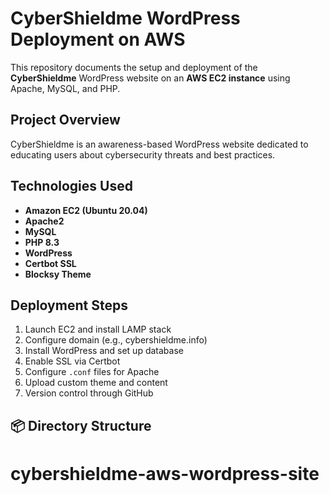 # CyberShieldme WordPress Deployment on AWS

This repository documents the setup and deployment of the **CyberShieldme** WordPress website on an **AWS EC2 instance** using Apache, MySQL, and PHP.

##  Project Overview

CyberShieldme is an awareness-based WordPress website dedicated to educating users about cybersecurity threats and best practices.

##  Technologies Used

- **Amazon EC2 (Ubuntu 20.04)**
- **Apache2**
- **MySQL**
- **PHP 8.3**
- **WordPress**
- **Certbot SSL**
- **Blocksy Theme**

## Deployment Steps

1. Launch EC2 and install LAMP stack
2. Configure domain (e.g., cybershieldme.info)
3. Install WordPress and set up database
4. Enable SSL via Certbot
5. Configure `.conf` files for Apache
6. Upload custom theme and content
7. Version control through GitHub

## 📦 Directory Structure

# cybershieldme-aws-wordpress-site

